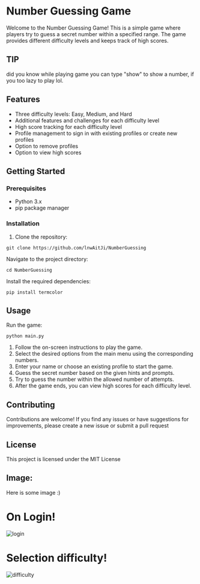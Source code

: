 # Number Guessing Game

Welcome to the Number Guessing Game! This is a simple game where players try to guess a secret number within a specified range. The game provides different difficulty levels and keeps track of high scores.

## TIP

did you know while playing game you can type "show" to show a number, if you too lazy to play lol.

## Features

- Three difficulty levels: Easy, Medium, and Hard
- Additional features and challenges for each difficulty level
- High score tracking for each difficulty level
- Profile management to sign in with existing profiles or create new profiles
- Option to remove profiles
- Option to view high scores

## Getting Started

### Prerequisites

- Python 3.x
- pip package manager

### Installation

1. Clone the repository:

```shell
git clone https://github.com/lnwAitJi/NumberGuessing
```

Navigate to the project directory:
```shell
cd NumberGuessing
```

Install the required dependencies:
```shell
pip install termcolor
```

## Usage
Run the game:
```shell
python main.py
```

1) Follow the on-screen instructions to play the game.
2) Select the desired options from the main menu using the corresponding numbers.
3) Enter your name or choose an existing profile to start the game.
4) Guess the secret number based on the given hints and prompts.
5) Try to guess the number within the allowed number of attempts.
6) After the game ends, you can view high scores for each difficulty level.

## Contributing
Contributions are welcome! If you find any issues or have suggestions for improvements, please create a new issue or submit a pull request

## License
This project is licensed under the MIT License


## Image:
Here is some image :)
# On Login!
![login](https://github.com/lnwAitJi/NumberGuessing/assets/100911929/b1420aad-daf7-41f9-b9cb-1710135a6e39)
# Selection difficulty!
![difficulty](https://github.com/lnwAitJi/NumberGuessing/assets/100911929/62668bdc-84f5-4957-bc40-5f85d5443a0e)

